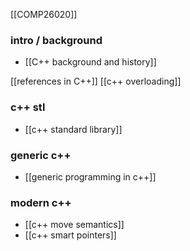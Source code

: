[[COMP26020]]

### intro / background
- [[C++ background and history]]

[[references in C++]]
[[c++ overloading]]

### c++ stl
-  [[c++ standard library]] 

### generic c++
- [[generic programming in c++]] 

### modern c++
- [[c++ move semantics]]
- [[c++ smart pointers]]

